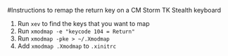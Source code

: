 #Instructions to remap the return key on a CM Storm TK Stealth keyboard
1. Run `xev` to find the keys that you want to map
2. Run `xmodmap -e "keycode 104 = Return"`
3. Run `xmodmap -pke > ~/.Xmodmap`
4. Add `xmodmap .Xmodmap` to `.xinitrc`

